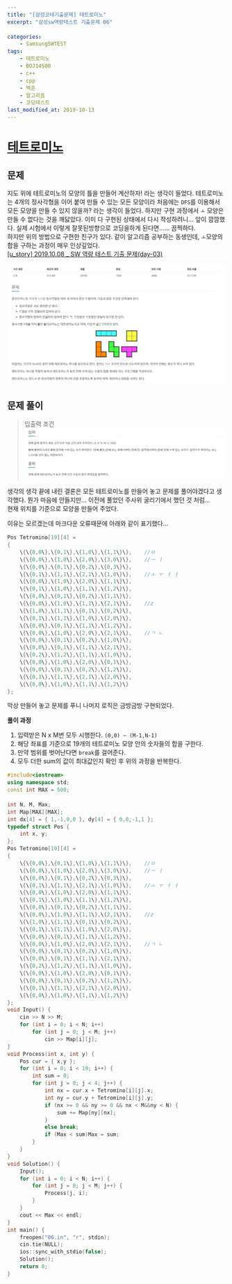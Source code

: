 ```yaml
---
title: "[삼성코테기출문제] 테트로미노"
excerpt: "삼성sw역량테스트 기출문제 06"

categories:
    - SamsungSWTEST
tags:
    - 테트로미노
    - BOJ14500
    - c++
    - cpp
    - 백준
    - 알고리즘
    - 코딩테스트
last_modified_at: 2019-10-13
---  
```

# [테트로미노](https://www.acmicpc.net/problem/14500)  
  
## 문제  
지도 위에 테트로미노의 모양의 틀을 만들어 계산하자! 라는 생각이 들었다. 테트로미노는 4개의 정사각형을 이어 붙여 만들 수 있는 모든 모양이라 처음에는 `DFS`를 이용해서 모든 모양을 만들 수 있지 않을까? 라는 생각이 들었다. 하지만 구현 과정에서 `ㅗ` 모양은 만들 수 없다는 것을 깨닳았다. 이미 다 구현된 상태에서 다시 작성하려니... 앞이 깜깜했다. 실제 시험에서 이렇게 잘못된방향으로 코딩을하게 된다면...... 끔찍하다.  
하지만 위의 방법으로 구현한 친구가 있다. 같이 알고리즘 공부하는 동생인데, `ㅗ`모양의 합을 구하는 과정이 매우 인상깊었다.  
[[u_story] 2019.10.08 _ SW 역량 테스트 기출 문제(day-03)](https://uyoo-story.tistory.com/4)  


[![문제](/assets/BOJ-samsung/2019-10-13-SamsungEX06-img01.jpg)](/assets/BOJ-samsung/2019-10-13-SamsungEX06-img01.jpg)  
  
## 문제 풀이  
>입출력 조건  
[![입력](/assets/BOJ-samsung/2019-10-13-SamsungEX06-img02.jpg)](/assets/BOJ-samsung/2019-10-13-SamsungEX06-img02.jpg)  
  
생각의 생각 끝에 내린 결론은 모든 테트로미노를 만들어 놓고 문제를 풀어야겠다고 생각했다. 뭔가 마음에 안들지만... 이전에 풀었던 주사위 굴리기에서 했던 것 처럼...  
현재 위치를 기준으로 모양을 만들어 주었다.  
  
이유는 모르겠는데 마크다운 오류때문에 아래와 같이 표기했다... 
```cpp  
Pos Tetromino[19][4] =
{
	\{\{0,0\},\{0,1\},\{1,0\},\{1,1\}\},	//ㅁ
	\{\{0,0\},\{1,0\},\{2,0\},\{3,0\}\},	//ㅡ ㅣ
	\{\{0,0\},\{0,1\},\{0,2\},\{0,3\}\},
	\{\{0,1\},\{1,1\},\{2,1\},\{1,0\}\},	//ㅗ ㅜ ㅓ ㅏ
	\{\{0,0\},\{1,0\},\{2,0\},\{1,1\}\},
	\{\{0,1\},\{1,0\},\{1,1\},\{1,2\}\},
	\{\{0,0\},\{0,1\},\{0,2\},\{1,1\}\},
	\{\{0,0\},\{1,0\},\{1,1\},\{2,1\}\},	//z
	\{\{1,0\},\{1,1\},\{0,1\},\{0,2\}\},
	\{\{0,1\},\{1,1\},\{1,0\},\{2,0\}\},
	\{\{0,0\},\{0,1\},\{1,1\},\{1,2\}\},
	\{\{0,0\},\{1,0\},\{2,0\},\{2,1\}\},	//ㄱ ㄴ
	\{\{0,0\},\{0,1\},\{0,2\},\{1,0\}\},
	\{\{0,0\},\{0,1\},\{1,1\},\{2,1\}\},
	\{\{0,2\},\{1,2\},\{1,1\},\{1,0\}\},
	\{\{0,0\},\{1,0\},\{2,0\},\{0,1\}\},
	\{\{0,0\},\{0,1\},\{0,2\},\{1,2\}\},
	\{\{0,1\},\{1,1\},\{2,1\},\{2,0\}\},
	\{\{0,0\},\{1,0\},\{1,1\},\{1,2\}\}
};
```  

막상 만들어 놓고 문제를 푸니 나머지 로직은 금방금방 구현되었다.  
  
__풀이 과정__  
1.  입력받은 N x M번 모두 시행한다. `(0,0) ~ (M-1,N-1)`  
2.  해당 좌표를 기준으로 19개의 테트로미노 모양 안의 숫자들의 합을 구한다.  
3.  만약 범위를 벗어난다면 `break`를 걸어준다.
4.  모두 더한 sum의 값이 최대값인지 확인 후 위의 과정을 반복한다.  

```cpp
#include<iostream>
using namespace std;
const int MAX = 500;

int N, M, Max;
int Map[MAX][MAX];
int dx[4] = { 1,-1,0,0 }, dy[4] = { 0,0,-1,1 };
typedef struct Pos {
	int x, y;
};
Pos Tetromino[19][4] =
{
	\{\{0,0\},\{0,1\},\{1,0\},\{1,1\}\},	//ㅁ
	\{\{0,0\},\{1,0\},\{2,0\},\{3,0\}\},	//ㅡ ㅣ
	\{\{0,0\},\{0,1\},\{0,2\},\{0,3\}\},
	\{\{0,1\},\{1,1\},\{2,1\},\{1,0\}\},	//ㅗ ㅜ ㅓ ㅏ
	\{\{0,0\},\{1,0\},\{2,0\},\{1,1\}\},
	\{\{0,1\},\{1,0\},\{1,1\},\{1,2\}\},
	\{\{0,0\},\{0,1\},\{0,2\},\{1,1\}\},
	\{\{0,0\},\{1,0\},\{1,1\},\{2,1\}\},	//z
	\{\{1,0\},\{1,1\},\{0,1\},\{0,2\}\},
	\{\{0,1\},\{1,1\},\{1,0\},\{2,0\}\},
	\{\{0,0\},\{0,1\},\{1,1\},\{1,2\}\},
	\{\{0,0\},\{1,0\},\{2,0\},\{2,1\}\},	//ㄱ ㄴ
	\{\{0,0\},\{0,1\},\{0,2\},\{1,0\}\},
	\{\{0,0\},\{0,1\},\{1,1\},\{2,1\}\},
	\{\{0,2\},\{1,2\},\{1,1\},\{1,0\}\},
	\{\{0,0\},\{1,0\},\{2,0\},\{0,1\}\},
	\{\{0,0\},\{0,1\},\{0,2\},\{1,2\}\},
	\{\{0,1\},\{1,1\},\{2,1\},\{2,0\}\},
	\{\{0,0\},\{1,0\},\{1,1\},\{1,2\}\}
};
void Input() {
	cin >> N >> M;
	for (int i = 0; i < N; i++)
		for (int j = 0; j < M; j++)
			cin >> Map[i][j];
}
void Process(int x, int y) {
	Pos cur = { x,y };
	for (int i = 0; i < 19; i++) {
		int sum = 0;
		for (int j = 0; j < 4; j++) {
			int nx = cur.x + Tetromino[i][j].x;
			int ny = cur.y + Tetromino[i][j].y;
			if (nx >= 0 && ny >= 0 && nx < M&&ny < N) {
				sum += Map[ny][nx];
			}
			else break;
			if (Max < sum)Max = sum;
		}
	}
}
void Solution() {
	Input();
	for (int i = 0; i < N; i++) {
		for (int j = 0; j < M; j++) {
			Process(j, i);
		}
	}
	cout << Max << endl;
}
int main() {
	freopen("06.in", "r", stdin);
	cin.tie(NULL);
	ios::sync_with_stdio(false);
	Solution();
	return 0;
}

```